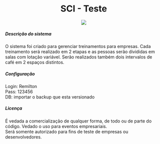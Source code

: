 
<h1 align="center"> SCI - Teste </h1>

<p align="center">
<img src="http://img.shields.io/static/v1?label=STATUS&message=EM%20DESENVOLVIMENTO&color=GREEN&style=for-the-badge"/>
</p>

<h5>Descrição do sistema</h5>
<p>
  O sistema foi criado para gerenciar treinamentos para empresas. Cada treinamento será
  realizado em 2 etapas e as pessoas serão divididas em salas com lotação variável. Serão
  realizados também dois intervalos de café em 2 espaços distintos.
</p>

<h5>Configuração</h5>
<p>
  Login: Remilton<br/>
  Pass:  123456<br/>
  DB: importar o backup que esta versionado<br/>
</p>

<h5>Licença</h5>
<p>
  É vedada a comercialização de qualquer forma, de todo ou de parte do código. Vedado o uso para eventos empresariais.<br/>
  Será somente autorizado para fins de teste de empresas ou desenvolvedores.
</p>
